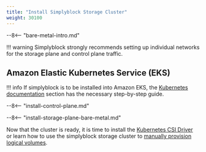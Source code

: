 ```yaml
---
title: "Install Simplyblock Storage Cluster"
weight: 30100
---
```


<!-- include: install intro -->
--8<-- "bare-metal-intro.md"

!!! warning
    Simplyblock strongly recommends setting up individual networks for the storage plane and control plane traffic.  

## Amazon Elastic Kubernetes Service (EKS)

!!! info
    If simplyblock is to be installed into Amazon EKS, the [Kubernetes documentation](../kubernetes/index.md) section
    has the necessary step-by-step guide.

<!-- include: install control plane documentation -->
--8<-- "install-control-plane.md"

<!-- include: install storage plane (bare metal) documentation -->
--8<-- "install-storage-plane-bare-metal.md"

Now that the cluster is ready, it is time to install the [Kubernetes CSI Driver](install-simplyblock-csi.md) or learn
how to use the simplyblock storage cluster to
[manually provision logical volumes](../../usage/baremetal/provisioning.md).
